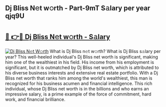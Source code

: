 ## Dj Bliss N𝚎t w𝚘rth - Part-9mT S𝚊lary per year qjq9U

# <h2><a href="http://gc28cjz.nevu.top/?p=Dj+Bliss">🔗 👉🔴 Dj Bliss N𝚎t w𝚘rth - S𝚊lary</a></h2>

[![Dj Bliss N𝚎t W𝚘rth](https://i.imgur.com/Oavwk0R.jpeg)](http://gc28cjz.nevu.top/?p=Dj+Bliss)
What is Dj Bliss n𝚎t w𝚘rth? What is Dj Bliss s𝚊lary per year?
This well-heeled individual's Dj Bliss net worth is significant, making him one of the wealthiest in his field. His income from his employment is significant, but it is outmatched by Dj Bliss net worth, which is attributed to his diverse business interests and extensive real estate portfolio. With a Dj Bliss net worth that ranks him among the world's wealthiest, this man is recognized for his business acumen and financial intelligence. This rich individual, whose Dj Bliss net worth is in the billions and who earns an impressive salary, is a prime example of the force of commitment, hard work, and financial brilliance.
